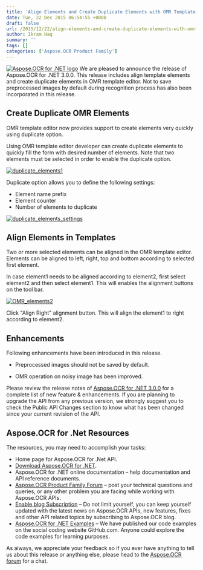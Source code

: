 ```yaml
---
title: 'Align Elements and Create Duplicate Elements with OMR Template Editor'
date: Tue, 22 Dec 2015 06:54:55 +0000
draft: false
url: /2015/12/22/align-elements-and-create-duplicate-elements-with-omr-template-editor/
author: Ikram Haq
summary: ''
tags: []
categories: ['Aspose.OCR Product Family']
---
```


[![Aspose.OCR for .NET logo][1]](https://blog.aspose.com/wp-content/uploads/sites/2/2013/07/aspose-OCR-for-net_100.png) We are pleased to announce the release of Aspose.OCR for .NET 3.0.0. This release includes align template elements and create duplicate elements in OMR template editor. Not to save preprocessed images by default during recognition process has also been incorporated in this release.

## Create Duplicate OMR Elements

OMR template editor now provides support to create elements very quickly using duplicate option.

Using OMR template editor developer can create duplicate elements to quickly fill the form with desired number of elements. Note that two elements must be selected in order to enable the duplicate option.

[![][2]](https://blog.aspose.com/wp-content/uploads/sites/2/2015/12/duplicate_elements1.jpg)

Duplicate option allows you to define the following settings:

*   Element name prefix
*   Element counter
*   Number of elements to duplicate

[![][3]](https://blog.aspose.com/wp-content/uploads/sites/2/2015/12/duplicate_elements_settings.jpg)

## Align Elements in Templates

Two or more selected elements can be aligned in the OMR template editor. Elements can be aligned to left, right, top and bottom according to selected first element.

In case element1 needs to be aligned according to element2, first select element2 and then select element1. This will enables the alignment buttons on the tool bar.

[![][4]](https://blog.aspose.com/wp-content/uploads/sites/2/2015/12/OMR_elements2.jpg)

Click "Align Right" alignment button. This will align the element1 to right according to element2.

## Enhancements

Following enhancements have been introduced in this release.

*   Preprocessed images should not be saved by default.
    
*   OMR operation on noisy image has been improved.
    

Please review the release notes of [Aspose.OCR for .NET 3.0.0][5] for a complete list of new feature & enhancements. If you are planning to upgrade the API from any previous version, we strongly suggest you to check the Public API Changes section to know what has been changed since your current revision of the API.

## Aspose.OCR for .Net Resources

The resources, you may need to accomplish your tasks:

*   Home page for Aspose.OCR for .Net API.
*   [Download Aspose.OCR for .NET][6].
*   Aspose.OCR for .NET online documentation – help documentation and API reference documents.
*   [Aspose.OCR Product Family Forum][7] – post your technical questions and queries, or any other problem you are facing while working with Aspose.OCR APIs.
*   [Enable blog Subscription][8] – Do not limit yourself, you can keep yourself updated with the latest news on Aspose.OCR APIs, new features, fixes and other API related topics by subscribing to Aspose.OCR blog.
*   [Aspose.OCR for .NET Examples][9] – We have published our code examples on the social coding website GitHub.com. Anyone could explore the code examples for learning purposes.

As always, we appreciate your feedback so if you ever have anything to tell us about this release or anything else, please head to the [Aspose.OCR forum][10] for a chat.




[1]: https://blog.aspose.com/wp-content/uploads/sites/2/2013/07/aspose-OCR-for-net_100.png "Aspose.OCR for .NET logo"
[2]: https://blog.aspose.com/wp-content/uploads/sites/2/2015/12/duplicate_elements1-297x300.jpg "duplicate_elements1"
[3]: https://blog.aspose.com/wp-content/uploads/sites/2/2015/12/duplicate_elements_settings-300x193.jpg "duplicate_elements_settings"
[4]: https://blog.aspose.com/wp-content/uploads/sites/2/2015/12/OMR_elements2-217x300.jpg "OMR_elements2"
[5]: http://www.aspose.com/community/files/51/.net-components/aspose.ocr-for-.net/default.aspx
[6]: http://www.aspose.com/community/files/51/.net-components/aspose.ocr-for-.net/default.aspx
[7]: http://www.aspose.com/community/forums/aspose.ocr-product-family/493/showforum.aspx
[8]: https://blog.aspose.com/
[9]: https://github.com/aspose-ocr/Aspose.OCR-for-.NET
[10]: http://www.aspose.com/community/forums/aspose.ocr-product-family/493/showforum.aspx




